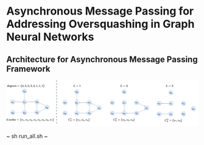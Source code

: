 # Asynchronous Message Passing for Addressing Oversquashing in Graph Neural Networks

## Architecture for Asynchronous Message Passing Framework

![image](https://github.com/kushalbose92/camp/blob/main/camp-model.png)

~
sh run_all.sh 
~
